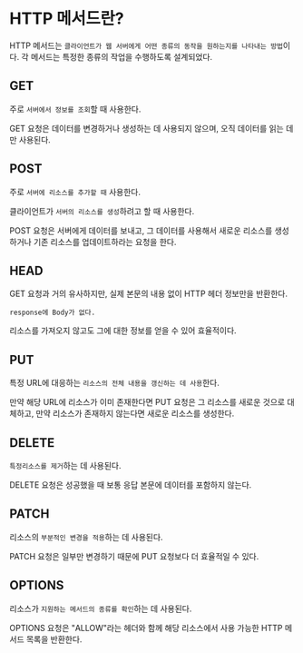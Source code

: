 # HTTP 메서드란?
HTTP 메서드는 `클라이언트가 웹 서버에게 어떤 종류의 동작을 원하는지를 나타내는 방법`이다. 각 메서드는 특정한 종류의 작업을 수행하도록 설계되었다.

## GET
주로 `서버에서 정보를 조회`할 때 사용한다.

GET 요청은 데이터를 변경하거나 생성하는 데 사용되지 않으며, 오직 데이터를 읽는 데만 사용된다.

## POST
주로 `서버에 리소스를 추가할 때` 사용한다.

클라이언트가 `서버의 리소스를 생성`하려고 할 때 사용한다.

POST 요청은 서버에게 데이터를 보내고, 그 데이터를 사용해서 새로운 리소스를 생성하거나 기존 리소스를 업데이트하라는 요청을 한다.

## HEAD
GET 요청과 거의 유사하지만, 실제 본문의 내용 없이 HTTP 헤더 정보만을 반환한다.

`response에 Body가 없다.`

리소스를 가져오지 않고도 그에 대한 정보를 얻을 수 있어 효율적이다.

## PUT
특정 URL에 대응하는 `리소스의 전체 내용을 갱신하는 데 사용`한다.

만약 해당 URL에 리소스가 이미 존재한다면 PUT 요청은 그 리소스를 새로운 것으로 대체하고, 만약 리소스가 존재하지 않는다면 새로운 리소스를 생성한다.

## DELETE
`특정리소스를 제거`하는 데 사용된다.

DELETE 요청은 성공했을 때 보통 응답 본문에 데이터를 포함하지 않는다.

## PATCH
리소스의 `부분적인 변경을 적용`하는 데 사용된다.

PATCH 요청은 일부만 변경하기 때문에 PUT 요청보다 더 효율적일 수 있다.

## OPTIONS
리소스가 `지원하는 메서드의 종류를 확인`하는 데 사용된다.

OPTIONS 요청은 "ALLOW"라는 헤더와 함께 해당 리소스에서 사용 가능한 HTTP 메서드 목록을 반환한다.